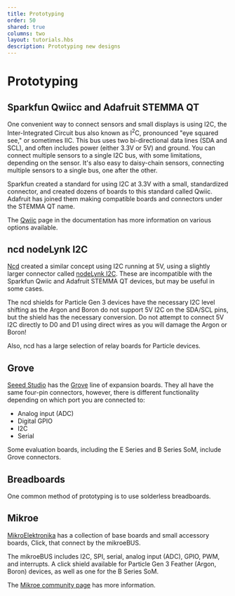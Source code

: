 ```yaml
---
title: Prototyping
order: 50
shared: true
columns: two
layout: tutorials.hbs
description: Prototyping new designs
---
```


# Prototyping


## Sparkfun Qwiicc and Adafruit STEMMA QT

One convenient way to connect sensors and small displays is using I2C, the Inter-Integrated Circuit bus also known as I<sup>2</sup>C, pronounced "eye squared see," or sometimes IIC. This bus uses two bi-directional data lines (SDA and SCL), and often includes power (either 3.3V or 5V) and ground. You can connect multiple sensors to a single I2C bus, with some limitations, depending on the sensor. It's also easy to daisy-chain sensors, connecting multiple sensors to a single bus, one after the other.

Sparkfun created a standard for using I2C at 3.3V with a small, standardized connector, and created dozens of boards to this standard called Qwiic. Adafruit has joined them making compatible boards and connectors under the STEMMA QT name.
 
The [Qwiic](/community/qwiic/) page in the documentation has more information on various options available.


## ncd nodeLynk I2C

[Ncd](https://ncd.io) created a similar concept using I2C running at 5V, using a slightly larger connector called [nodeLynk I2C](https://ncd.io/nodelynk-i2c/). These are incompatible with the Sparkfun Qwiic and Adafruit STEMMA QT devices, but may be useful in some cases. 

The ncd shields for Particle Gen 3 devices have the necessary I2C level shifting as the Argon and Boron do not support 5V I2C on the SDA/SCL pins, but the shield has the necessary conversion. Do not attempt to connect 5V I2C directly to D0 and D1 using direct wires as you will damage the Argon or Boron!

Also, ncd has a large selection of relay boards for Particle devices.

## Grove

[Seeed Studio](https://www.seeedstudio.com/) has the [Grove](https://www.seeedstudio.com/category/Grove-c-1003.html) line of expansion boards. They all have the same four-pin connectors, however, there is different functionality depending on which port you are connected to:

- Analog input (ADC)
- Digital GPIO
- I2C
- Serial

Some evaluation boards, including the E Series and B Series SoM, include Grove connectors.

## Breadboards

One common method of prototyping is to use solderless breadboards. 

## Mikroe

[MikroElektronika](https://www.mikroe.com/) has a collection of base boards and small accessory boards, Click, that connect by the mikroeBUS. 

The mikroeBUS includes I2C, SPI, serial, analog input (ADC), GPIO, PWM, and interrupts. A click shield available for Particle Gen 3 Feather (Argon, Boron) devices, as well as one for the B Series SoM. 

The [Mikroe community page](/community/mikroe/) has more information.



